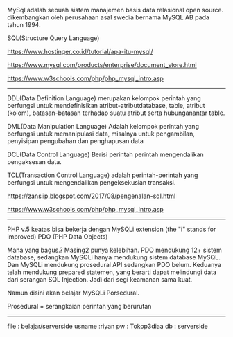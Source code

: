 MySql adalah sebuah sistem manajemen basis data relasional open source. dikembangkan oleh perusahaan asal swedia bernama MySQL AB pada tahun 1994. 

SQL(Structure Query Language)

https://www.hostinger.co.id/tutorial/apa-itu-mysql/

https://www.mysql.com/products/enterprise/document_store.html

https://www.w3schools.com/php/php_mysql_intro.asp

---------------

DDL(Data Definition Language) merupakan kelompok perintah yang berfungsi untuk mendefinisikan atribut-atributdatabase, table, atribut (kolom), batasan-batasan terhadap suatu atribut serta hubunganantar table. 

DML(Data Manipulation Language) Adalah kelompok perintah yang berfungsi untuk memanipulasi data, misalnya untuk pengambilan, penyisipan pengubahan dan penghapusan data

DCL(Data Control Language) Berisi perintah perintah mengendalikan pengaksesan data.

TCL(Transaction Control Language) adalah perintah-perintah yang berfungsi untuk mengendalikan pengeksekusian transaksi. 

https://zansiip.blogspot.com/2017/08/pengenalan-sql.html

https://www.w3schools.com/php/php_mysql_intro.asp

--------------

PHP  v.5 keatas bisa bekerja dengan
MySQLi extension (the "i" stands for improved)
PDO (PHP Data Objects)

Mana yang bagus.?
Masing2 punya kelebihan. PDO mendukung 12+ sistem database, sedangkan MySQLi hanya mendukung sistem database MySQL. Dan MySQLi mendukung prosedural API sedangkan PDO belum.
Keduanya telah mendukung prepared statemen, yang berarti dapat melindungi data dari serangan SQL Injection. Jadi dari segi keamanan sama kuat.

Namun disini akan belajar MySQLi Porsedural.

Prosedural = serangkaian perintah yang berurutan

---------------

file : belajar/serverside
usname :riyan
pw : Tokop3diaa
db : serverside


